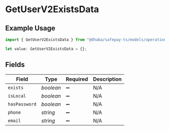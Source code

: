 # GetUserV2ExistsData

## Example Usage

```typescript
import { GetUserV2ExistsData } from "@dhaba/safepay-ts/models/operations";

let value: GetUserV2ExistsData = {};
```

## Fields

| Field              | Type               | Required           | Description        |
| ------------------ | ------------------ | ------------------ | ------------------ |
| `exists`           | *boolean*          | :heavy_minus_sign: | N/A                |
| `isLocal`          | *boolean*          | :heavy_minus_sign: | N/A                |
| `hasPassword`      | *boolean*          | :heavy_minus_sign: | N/A                |
| `phone`            | *string*           | :heavy_minus_sign: | N/A                |
| `email`            | *string*           | :heavy_minus_sign: | N/A                |